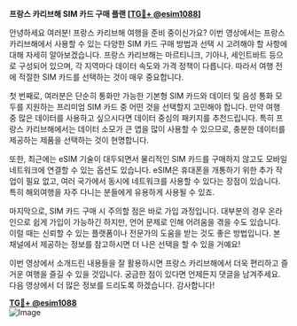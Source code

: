 **프랑스 카리브해 SIM 카드 구매 플랜 [[TG💪+ @esim1088](https://t.me/s/esim1088)]**

안녕하세요 여러분! 프랑스 카리브해 여행을 준비 중이신가요? 이번 영상에서는 프랑스 카리브해에서 사용할 수 있는 다양한 SIM 카드 구매 방법과 선택 시 고려해야 할 사항에 대해 자세히 알아보겠습니다. 프랑스 카리브해는 마르티니크, 기아나, 세인트바트 등으로 구성되어 있으며, 각 지역마다 데이터 속도와 가격 정책이 다릅니다. 따라서 여행 전에 적절한 SIM 카드를 선택하는 것이 매우 중요합니다.

첫 번째로, 여러분은 단순히 통화만 가능한 기본형 SIM 카드와 데이터 및 음성 통화 모두를 지원하는 프리미엄 SIM 카드 중 어떤 것을 선택할지 고민해야 합니다. 만약 여행 중 많은 데이터를 사용하고 싶으시다면 데이터 중심의 패키지를 추천드립니다. 특히 프랑스 카리브해에서는 데이터 소모가 큰 앱을 많이 사용할 수 있으므로, 충분한 데이터를 제공하는 제품을 선택하는 것이 현명합니다.

또한, 최근에는 eSIM 기술이 대두되면서 물리적인 SIM 카드를 구매하지 않고도 모바일 네트워크에 연결할 수 있는 옵션도 있습니다. eSIM은 휴대폰을 개통하기 위한 추가 작업이 필요 없고, 여러 국가에서 동시에 네트워크를 사용할 수 있다는 장점이 있습니다. 특히 해외여행을 자주 다니는 분들에게 유용하게 사용될 수 있죠.

마지막으로, SIM 카드 구매 시 주의할 점은 바로 가입 과정입니다. 대부분의 경우 온라인으로 쉽게 가입이 가능하긴 하지만, 언어 문제로 인해 어려움을 겪을 수도 있습니다. 이럴 때는 신뢰할 수 있는 플랫폼이나 전문가의 도움을 받는 것도 좋은 방법입니다. 본 채널에서 제공하는 정보를 참고하시면 더 나은 선택을 할 수 있을 거예요!

이번 영상에서 소개드린 내용들을 잘 활용하시면 프랑스 카리브해에서 더욱 편리하고 즐거운 여행을 즐길 수 있을 것입니다. 궁금한 점이 있다면 언제든지 댓글을 남겨주세요. 다음 영상에서 더 많은 정보를 드리도록 하겠습니다. 감사합니다!

**[TG💪+ @esim1088](https://t.me/s/esim1088)**  
![Image](https://i.postimg.cc/Y0z9fWf4/image.png)